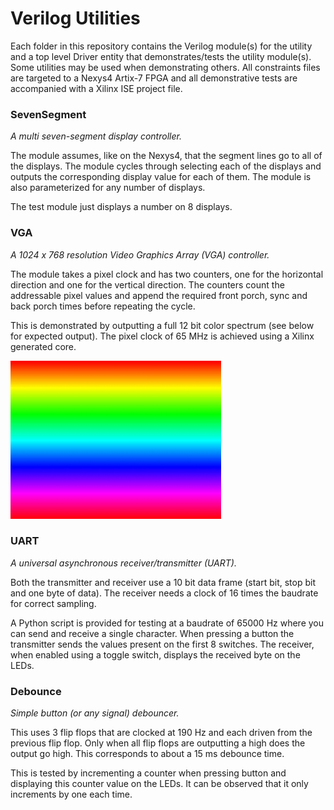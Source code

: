 # Verilog Utilities

Each folder in this repository contains the Verilog module(s) for the utility and a top level Driver entity that demonstrates/tests the utility module(s). Some utilities may be used when demonstrating others. All constraints files are targeted to a Nexys4 Artix-7 FPGA and all demonstrative tests are accompanied with a Xilinx ISE project file.

### SevenSegment

*A multi seven-segment display controller.*

The module assumes, like on the Nexys4, that the segment lines go to all of the displays. The module cycles through selecting each of the displays and outputs the corresponding display value for each of them. The module is also parameterized for any number of displays.

The test module just displays a number on 8 displays.

### VGA

*A 1024 x 768 resolution Video Graphics Array (VGA) controller.*

The module takes a pixel clock and has two counters, one for the horizontal direction and one for the vertical direction. The counters count the addressable pixel values and append the required front porch, sync and back porch times before repeating the cycle.

This is demonstrated by outputting a full 12 bit color spectrum (see below for expected output). The pixel clock of 65 MHz is achieved using a Xilinx generated core.

![expected output](vga_output.jpg)

### UART

*A universal asynchronous receiver/transmitter (UART).*

Both the transmitter and receiver use a 10 bit data frame (start bit, stop bit and one byte of data). The receiver needs a clock of 16 times the baudrate for correct sampling.

A Python script is provided for testing at a baudrate of 65000 Hz where you can send and receive a single character. When pressing a button the transmitter sends the values present on the first 8 switches. The receiver, when enabled using a toggle switch, displays the received byte on the LEDs.

### Debounce

*Simple button (or any signal) debouncer.*

This uses 3 flip flops that are clocked at 190 Hz and each driven from the previous flip flop. Only when all flip flops are outputting a high does the output go high. This corresponds to about a 15 ms debounce time. 

This is tested by incrementing a counter when pressing button and displaying this counter value on the LEDs. It can be observed that it only increments by one each time.